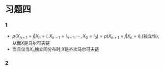 # 习题四


### 1 
- $p(X_{n+1}=j|X_n=i,X_{n-1}=i_{n-1},\cdots,X_0=i_0)=p(X_{n+1}=j|X_n=i)$,(独立性),从而$X$是马尔可夫链
- 当且仅当$X_n$独立同分布时,$X$是齐次马尔可夫链

### 2 



























